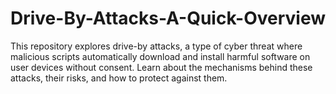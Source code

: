 # Drive-By-Attacks-A-Quick-Overview
This repository explores drive-by attacks, a type of cyber threat where malicious scripts automatically download and install harmful software on user devices without consent. Learn about the mechanisms behind these attacks, their risks, and how to protect against them.
